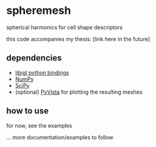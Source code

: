 # spheremesh
 spherical harmonics for cell shape descriptors
 
 this code accompanies my thesis: [link here in the future]

## dependencies

* [libigl python bindings](https://github.com/libigl/libigl-python-bindings)
* [NumPy](https://numpy.org/)
* [SciPy](https://www.scipy.org/)
* (optional) [PyVista](https://github.com/pyvista/pyvista) for plotting the resulting meshes

## how to use

for now, see the examples

... more documentation/examples to follow

